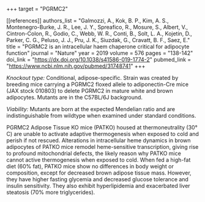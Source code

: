 +++
target = "PGRMC2"

[[references]]
authors_list = "Galmozzi, A., Kok, B. P., Kim, A. S., Montenegro-Burke, J. R., Lee, J. Y., Spreafico, R., Mosure, S., Albert, V., Cintron-Colon, R., Godio, C., Webb, W. R., Conti, B., Solt, L. A., Kojetin, D., Parker, C. G., Peluso, J. J., Pru, J. K., Siuzdak, G., Cravatt, B. F., Saez, E."
title = "PGRMC2 is an intracellular haem chaperone critical for adipocyte function"
journal = "Nature"
year = 2019
volume = 576
pages = "138-142"
doi_link = "https://dx.doi.org/10.1038/s41586-019-1774-2"
pubmed_link = "https://www.ncbi.nlm.nih.gov/pubmed/31748741"
+++

<p><em>Knockout type:</em> Conditional, adipose-specific. Strain was created by breeding mice carrying a PGRMC2 floxed allele to adiponectin-Cre mice (JAX stock 010803) to delete PGRMC2 in mature white and brown adipocytes. Mutants are in the C57BL/6J background.</p>
<p><em>Viability:</em> Mutants are born at the expected Mendelian ratio and are indistinguishable from wildtype when examined under standard conditions.</p>
<p>PGRMC2 Adipose Tissue KO mice (PATKO) housed at thermoneutrality (30° C) are unable to activate adaptive thermogenesis when exposed to cold and perish if not rescued. Alterations in intracellular heme dynamics in brown adipocytes of PATKO mice remodel heme-sensitive transcription, giving rise to profound mitochondrial defects, the likely reason why PATKO mice cannot active thermogenesis when exposed to cold. When fed a high-fat diet (60% fat), PATKO mice show no differences in body weight or composition, except for decreased brown adipose tissue mass. However, they have higher fasting glycemia and decreased glucose tolerance and insulin sensitivity. They also exhibit hyperlipidemia and exacerbated liver steatosis (70% more triglycerides).</p>
